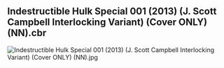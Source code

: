 ## Indestructible Hulk Special 001 (2013) (J. Scott Campbell Interlocking Variant) (Cover ONLY) (NN).cbr

![Indestructible Hulk Special 001 (2013) (J. Scott Campbell Interlocking Variant) (Cover ONLY) (NN).jpg](https://wx1.sinaimg.cn/large/6a9fdecaly1fr0v1lwdkrj20zk1j14qp.jpg)